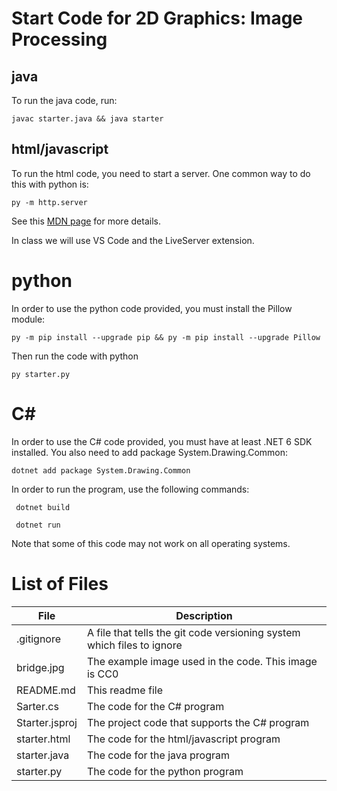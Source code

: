 # Start Code for 2D Graphics: Image Processing

## java

To run the java code, run:

```javac starter.java && java starter```

## html/javascript

To run the html code, you need to start a server. One common way to do this with python is:

```py -m http.server```

See this [MDN page](https://developer.mozilla.org/en-US/docs/Learn/Common_questions/set_up_a_local_testing_server) for more details.

In class we will use VS Code and the LiveServer extension.

# python

In order to use the python code provided, you must install the Pillow module:

```
py -m pip install --upgrade pip && py -m pip install --upgrade Pillow 
```

Then run the code with python

```
py starter.py
```
# C\#

In order to use the C\# code provided, you must have at least .NET 6 SDK installed. You also need to add package System.Drawing.Common:

```dotnet add package System.Drawing.Common```

In order to run the program, use the following commands:

``` dotnet build```

``` dotnet run```

Note that some of this code may not work on all operating systems.

# List of Files

|File|Description|
|---|---|
|.gitignore| A file that tells the git code versioning system which files to ignore|
| bridge.jpg | The example image used in the code. This image is CC0 |
| README.md | This readme file |
| Sarter.cs | The code for the C\# program |
| Starter.jsproj | The project code that supports the C\# program |
| starter.html | The code for the html/javascript program |
| starter.java | The code for the java program | 
| starter.py | The code for the python program |
